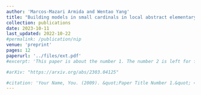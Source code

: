 ```yaml
---
author: 'Marcos-Mazari Armida and Wentao Yang'
title: "Building models in small cardinals in local abstract elementary classes"
collection: publications
date: 2023-10-11
last_updated: 2022-10-22
#permalink: /publication/nip
venue: 'preprint'
pages: 12
paperurl: '../files/ext.pdf'
#excerpt: 'This paper is about the number 1. The number 2 is left for future work.'

#arXiv: "https://arxiv.org/abs/2303.04125"

#citation: 'Your Name, You. (2009). &quot;Paper Title Number 1.&quot; <i>Journal 1</i>. 1(1).'
---
```

